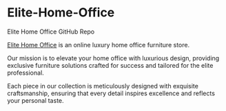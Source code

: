 # Elite-Home-Office
Elite Home Office GitHub Repo

[Elite Home Office](https://elitehomeoffice.com) is an online luxury home office furniture store.

Our mission is to elevate your home office with luxurious design, providing exclusive furniture solutions crafted for success and tailored for the elite professional.

Each piece in our collection is meticulously designed with exquisite craftsmanship, ensuring that every detail inspires excellence and reflects your personal taste.
